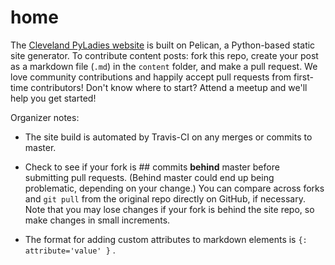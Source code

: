 # home

The [Cleveland PyLadies website](https://clepyladies.github.io/pyladies-official) is built on Pelican, a Python-based static site generator. To contribute content posts: fork this repo, create your post as a markdown file (`.md`) in the `content` folder, and make a pull request. We love community contributions and happily accept pull requests from first-time contributors! Don't know where to start? Attend a meetup and we'll help you get started!

Organizer notes:

* The site build is automated by Travis-CI on any merges or commits to master.

* Check to see if your fork is ## commits **behind** master before submitting pull requests. (Behind master could end up being problematic, depending on your change.) You can compare across forks and `git pull` from the original repo directly on GitHub, if necessary. Note that you may lose changes if your fork is behind the site repo, so make changes in small increments.

* The format for adding custom attributes to markdown elements is `{: attribute='value' }` .
